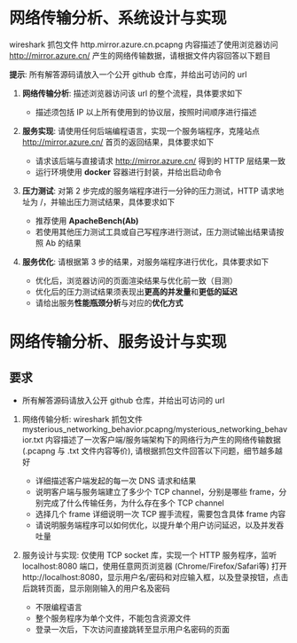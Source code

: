 # 网络传输分析、系统设计与实现

wireshark 抓包文件 http.mirror.azure.cn.pcapng 内容描述了使用浏览器访问 http://mirror.azure.cn/ 产生的网络传输数据，请根据文件内容回答以下题目

**提示**: 所有解答源码请放入一个公开 github 仓库，并给出可访问的 url

1. **网络传输分析**: 描述浏览器访问该 url 的整个流程，具体要求如下
    - 描述须包括 IP 以上所有使用到的协议层，按照时间顺序进行描述

2. **服务实现**: 请使用任何后端编程语言，实现一个服务端程序，克隆站点 http://mirror.azure.cn/ 首页的返回结果，具体要求如下
    - 请求该后端与直接请求 http://mirror.azure.cn/ 得到的 HTTP 层结果一致
    - 运行环境使用 **docker** 容器进行封装，并给出启动命令

3. **压力测试**: 对第 2 步完成的服务端程序进行一分钟的压力测试，HTTP 请求地址为 /，并输出压力测试结果，具体要求如下
    - 推荐使用 **ApacheBench(Ab)**
    - 若使用其他压力测试工具或自己写程序进行测试，压力测试输出结果请按照 Ab 的结果

4. **服务优化**: 请根据第 3 步的结果，对服务端程序进行优化，具体要求如下
    - 优化后，浏览器访问的页面渲染结果与优化前一致（目测）
    - 优化后的压力测试结果须表现出**更高的并发量**和**更低的延迟**
    - 请给出服务**性能瓶颈分析**与对应的**优化方式**


# 网络传输分析、服务设计与实现

## 要求
- 所有解答源码请放入公开 github 仓库，并给出可访问的 url

1. 网络传输分析: wireshark 抓包文件 mysterious_networking_behavior.pcapng/mysterious_networking_behavior.txt 内容描述了一次客户端/服务端架构下的网络行为产生的网络传输数据 (.pcapng 与 .txt 文件内容等价), 请根据抓包文件回答以下问题，细节越多越好
    - 详细描述客户端发起的每一次 DNS 请求和结果
    - 说明客户端与服务端建立了多少个 TCP channel，分别是哪些 frame，分别完成了什么传输任务，为什么存在多个 TCP channel
    - 选择几个 frame 详细说明一次 TCP 握手流程，需要包含具体 frame 内容
    - 请说明服务端程序可以如何优化，以提升单个用户访问延迟，以及并发吞吐量

2. 服务设计与实现: 仅使用 TCP socket 库，实现一个 HTTP 服务程序，监听 localhost:8080 端口，使用任意网页浏览器 (Chrome/Firefox/Safari等) 打开 http://localhost:8080，显示用户名/密码和对应输入框，以及登录按钮，点击后跳转页面，显示刚刚输入的用户名及密码
   - 不限编程语言
   - 整个服务程序为单个文件，不能包含资源文件
   - 登录一次后，下次访问直接跳转至显示用户名密码的页面

